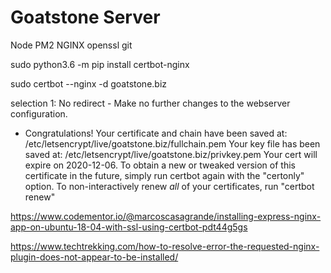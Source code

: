 # Goatstone Server

Node
PM2
NGINX
openssl
git

sudo python3.6 -m pip install certbot-nginx

sudo certbot --nginx -d goatstone.biz

selection
1: No redirect - Make no further changes to the webserver configuration.

 - Congratulations! Your certificate and chain have been saved at:
   /etc/letsencrypt/live/goatstone.biz/fullchain.pem
   Your key file has been saved at:
   /etc/letsencrypt/live/goatstone.biz/privkey.pem
   Your cert will expire on 2020-12-06. To obtain a new or tweaked
   version of this certificate in the future, simply run certbot again
   with the "certonly" option. To non-interactively renew *all* of
   your certificates, run "certbot renew"


https://www.codementor.io/@marcoscasagrande/installing-express-nginx-app-on-ubuntu-18-04-with-ssl-using-certbot-pdt44g5gs

https://www.techtrekking.com/how-to-resolve-error-the-requested-nginx-plugin-does-not-appear-to-be-installed/